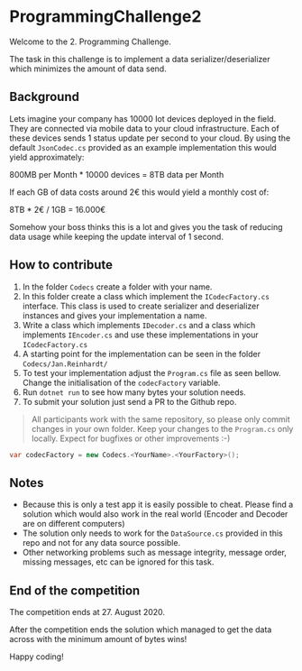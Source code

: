 # ProgrammingChallenge2

Welcome to the 2. Programming Challenge.

The task in this challenge is to implement a data serializer/deserializer which minimizes the amount of data send.

## Background

Lets imagine your company has 10000 Iot devices deployed in the field.
They are connected via mobile data to your cloud infrastructure.
Each of these devices sends 1 status update per second to your cloud.
By using the default `JsonCodec.cs` provided as an example implementation this would yield approximately:

800MB per Month * 10000 devices = 8TB data per Month

If each GB of data costs around 2€ this would yield a monthly cost of:

8TB * 2€ / 1GB = 16.000€

Somehow your boss thinks this is a lot and gives you the task of reducing data usage while keeping the update interval of 1 second.

## How to contribute

1. In the folder `Codecs` create a folder with your name.
1. In this folder create a class which implement the `ICodecFactory.cs` interface. This class is used to create serializer and deserializer instances and gives your implementation a name.
1. Write a class which implements `IDecoder.cs` and a class which implements `IEncoder.cs` and use these implementations in your `ICodecFactory.cs`
1. A starting point for the implementation can be seen in the folder `Codecs/Jan.Reinhardt/`
1. To test your implementation adjust the `Program.cs` file as seen bellow. Change the initialisation of the `codecFactory` variable.
1. Run `dotnet run` to see how many bytes your solution needs.
1. To submit your solution just send a PR to the Github repo.

> All participants work with the same repository, so please only commit changes in your own folder. Keep your changes to the `Program.cs` only locally. Expect for bugfixes or other improvements :-)

```csharp
var codecFactory = new Codecs.<YourName>.<YourFactory>();
```

## Notes

- Because this is only a test app it is easily possible to cheat. Please find a solution which would also work in the real world (Encoder and Decoder are on different computers)
- The solution only needs to work for the `DataSource.cs` provided in this repo and not for any data source possible.
- Other networking problems such as message integrity, message order, missing messages, etc can be ignored for this task.

## End of the competition

The competition ends at 27. August 2020.

After the competition ends the solution which managed to get the data across with the minimum amount of bytes wins!

Happy coding!
